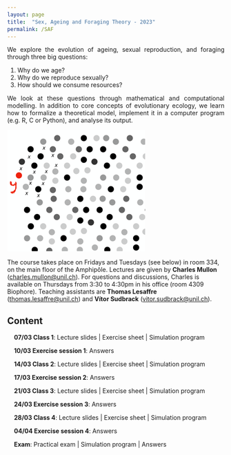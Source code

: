 ```yaml
---
layout: page
title:  "Sex, Ageing and Foraging Theory - 2023"
permalink: /SAF
---
```


<div class="jumbotron jumbotron-fluid mb-3 pl-0 pt-0 pb-0 bg-white position-relative">
    <div class="h-100 tofront">
        <div class="row justify-content-between">
            <div class="col-md-6 pr-0 pr-md-4 pt-4 pb-4 align-self-center">
                <div class="page-content" style="text-align:justify">
                <p>We explore the evolution of ageing, sexual reproduction, and foraging through three big questions:</p>
                <ol>
                <li>Why do we age?</li>
                <li>Why do we reproduce sexually?</li>
                <li>How should we consume resources?</li>
                </ol>
                <p>We look at these questions through mathematical and computational modelling. In addition to core concepts of evolutionary ecology, we learn how to formalize a theoretical model, implement it in a computer program (e.g. R, C or Python), and analyse its output.</p>
                </div>
            </div>
            <div class="col-md-6 pr-0 align-self-center">
                <img class="rounded" src="/assets/images/SAF_cover.png" alt="Topic group">
            </div>
        </div>
    </div>
</div>

The course takes place on Fridays and Tuesdays (see below) in room 334, on the main floor of the Amphipôle.
Lectures are given by <b>Charles Mullon</b> (<a href="mailto:charles.mullon@unil.ch">charles.mullon@unil.ch</a>). For questions and discussions, Charles is available on Thursdays from 3:30 to 4:30pm in his office (room 4309 Biophore).
Teaching assistants are <b>Thomas Lesaffre</b> (<a href="mailto:thomas.lesaffre@unil.ch">thomas.lesaffre@unil.ch</a>) and <b>Vítor Sudbrack</b> (<a href="mailto:vitor.sudbrack@unil.ch">vitor.sudbrack@unil.ch</a>).


## Content

&nbsp;&nbsp;&nbsp;&nbsp;**07/03 Class 1**: Lecture slides  \|  Exercise sheet  \|  Simulation program

&nbsp;&nbsp;&nbsp;&nbsp;**10/03 Exercise session 1**: Answers

&nbsp;&nbsp;&nbsp;&nbsp;**14/03 Class 2**:  Lecture slides  \|  Exercise sheet  \|  Simulation program 

&nbsp;&nbsp;&nbsp;&nbsp;**17/03 Exercise session 2**:   Answers

&nbsp;&nbsp;&nbsp;&nbsp;**21/03 Class 3**: Lecture slides  \|  Exercise sheet  \|  Simulation program 

&nbsp;&nbsp;&nbsp;&nbsp;**24/03 Exercise session 3**:   Answers

&nbsp;&nbsp;&nbsp;&nbsp;**28/03 Class 4**: Lecture slides  \|  Exercise sheet  \|  Simulation program 

&nbsp;&nbsp;&nbsp;&nbsp;**04/04 Exercise session 4**:   Answers

&nbsp;&nbsp;&nbsp;&nbsp;**Exam**: Practical exam \|  Simulation program \|  Answers




